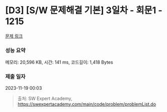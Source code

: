 # [D3] [S/W 문제해결 기본] 3일차 - 회문1 - 1215 

[문제 링크](https://swexpertacademy.com/main/code/problem/problemDetail.do?contestProbId=AV14QpAaAAwCFAYi) 

### 성능 요약

메모리: 20,596 KB, 시간: 141 ms, 코드길이: 1,418 Bytes

### 제출 일자

2023-11-19 00:03



> 출처: SW Expert Academy, https://swexpertacademy.com/main/code/problem/problemList.do